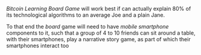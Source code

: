 _Bitcoin Learning Board Game_ will work best if can actually explain 80% of its technological algorithms to an average Joe and a plain Jane.

To that end the _board_ game will need to have _mobile smartphone_ components to it, such that a group of 4 to 10 friends can sit around a table, with their smartphones, play a narrative story game, as part of which their smartphones interact too                                          